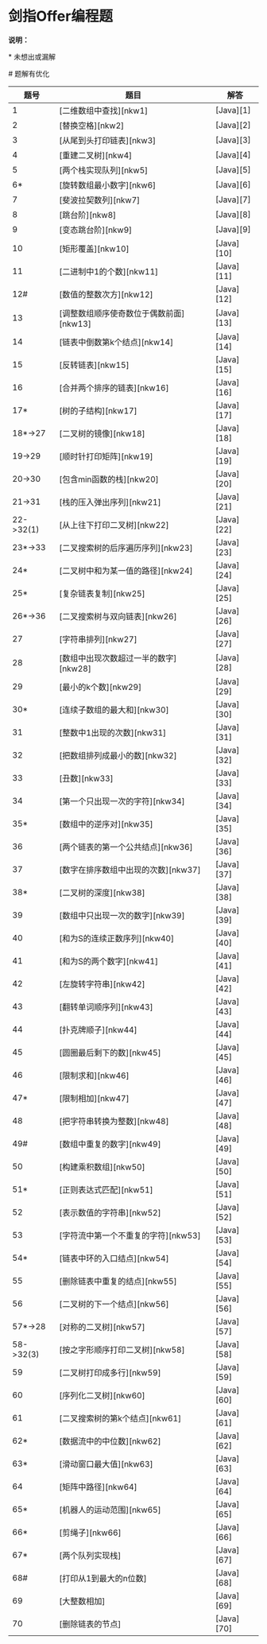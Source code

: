 # 剑指Offer编程题

**说明：**

\* 未想出或漏解

\# 题解有优化


|题号|题目|解答
|-|-|-
| 1 | [二维数组中查找][nkw1] | [Java][1]
| 2 | [替换空格][nkw2] | [Java][2]
| 3 | [从尾到头打印链表][nkw3] | [Java][3]
| 4 | [重建二叉树][nkw4] | [Java][4]
| 5 | [两个栈实现队列][nkw5] | [Java][5]
| 6* | [旋转数组最小数字][nkw6] | [Java][6]
| 7 | [斐波拉契数列][nkw7] | [Java][7]
| 8 | [跳台阶][nkw8] | [Java][8]
| 9 | [变态跳台阶][nkw9] | [Java][9]
| 10 | [矩形覆盖][nkw10] | [Java][10]
| 11 | [二进制中1的个数][nkw11] | [Java][11]
| 12# | [数值的整数次方][nkw12] | [Java][12]
| 13 | [调整数组顺序使奇数位于偶数前面][nkw13] | [Java][13]
| 14 | [链表中倒数第k个结点][nkw14] | [Java][14]
| 15 | [反转链表][nkw15] | [Java][15]
| 16 | [合并两个排序的链表][nkw16] | [Java][16]
| 17* | [树的子结构][nkw17] | [Java][17]
| 18*->27 | [二叉树的镜像][nkw18] | [Java][18]
| 19->29 | [顺时针打印矩阵][nkw19] | [Java][19]
| 20->30 | [包含min函数的栈][nkw20] | [Java][20]
| 21->31 | [栈的压入弹出序列][nkw21] | [Java][21]
| 22->32(1) | [从上往下打印二叉树][nkw22] | [Java][22]
| 23*->33 | [二叉搜索树的后序遍历序列][nkw23] | [Java][23]
| 24* | [二叉树中和为某一值的路径][nkw24] | [Java][24]
| 25* | [复杂链表复制][nkw25] | [Java][25]
| 26*->36 | [二叉搜索树与双向链表][nkw26] | [Java][26]
| 27 | [字符串排列][nkw27] | [Java][27]
| 28 | [数组中出现次数超过一半的数字][nkw28] | [Java][28]
| 29 | [最小的k个数][nkw29] | [Java][29]
| 30* | [连续子数组的最大和][nkw30] | [Java][30]
| 31 | [整数中1出现的次数][nkw31] | [Java][31]
| 32 | [把数组排列成最小的数][nkw32] | [Java][32]
| 33 | [丑数][nkw33] | [Java][33]
| 34 | [第一个只出现一次的字符][nkw34] | [Java][34]
| 35* | [数组中的逆序对][nkw35] | [Java][35]
| 36 | [两个链表的第一个公共结点][nkw36] | [Java][36]
| 37 | [数字在排序数组中出现的次数][nkw37] | [Java][37]
| 38* | [二叉树的深度][nkw38] | [Java][38]
| 39 | [数组中只出现一次的数字][nkw39] | [Java][39]
| 40 | [和为S的连续正数序列][nkw40] | [Java][40]
| 41 | [和为S的两个数字][nkw41] | [Java][41]
| 42 | [左旋转字符串][nkw42] | [Java][42]
| 43 | [翻转单词顺序列][nkw43] | [Java][43]
| 44 | [扑克牌顺子][nkw44] | [Java][44]
| 45 | [圆圈最后剩下的数][nkw45] | [Java][45]
| 46 | [限制求和][nkw46] | [Java][46]
| 47* | [限制相加][nkw47] | [Java][47]
| 48 | [把字符串转换为整数][nkw48] | [Java][48]
| 49# | [数组中重复的数字][nkw49] | [Java][49]
| 50 | [构建乘积数组][nkw50] | [Java][50]
| 51* | [正则表达式匹配][nkw51] | [Java][51]
| 52 | [表示数值的字符串][nkw52] | [Java][52]
| 53 | [字符流中第一个不重复的字符][nkw53] | [Java][53]
| 54* | [链表中环的入口结点][nkw54] | [Java][54]
| 55 | [删除链表中重复的结点][nkw55] | [Java][55]
| 56 | [二叉树的下一个结点][nkw56] | [Java][56]
| 57*->28 | [对称的二叉树][nkw57] | [Java][57]
| 58->32(3) | [按之字形顺序打印二叉树][nkw58] | [Java][58]
| 59 | [二叉树打印成多行][nkw59] | [Java][59]
| 60 | [序列化二叉树][nkw60] | [Java][60]
| 61 | [二叉搜索树的第k个结点][nkw61] | [Java][61]
| 62* | [数据流中的中位数][nkw62] | [Java][62]
| 63* | [滑动窗口最大值][nkw63] | [Java][63]
| 64 | [矩阵中路径][nkw64] | [Java][64]
| 65* | [机器人的运动范围][nkw65] | [Java][65]
| 66* | [剪绳子][nkw66] | [Java][66]
| 67* | [两个队列实现栈] | [Java][67]
| 68# | [打印从1到最大的n位数] | [Java][68]
| 69 | [大整数相加] | [Java][69]
| 70 | [删除链表的节点] | [Java][70]


[^_^]: github链接
[1]: https://github.com/pallcard/learn-java/blob/master/src/main/java/com/wishhust/findoffer/FindInArray.java "FindInArray"
[2]: https://github.com/pallcard/learn-java/blob/master/src/main/java/com/wishhust/findoffer/ReplaceSpace.java "ReplaceSpace"
[3]: https://github.com/pallcard/learn-java/blob/master/src/main/java/com/wishhust/findoffer/PrintListFromTailToHead.java " PrintListFromTailToHead"
[4]: https://github.com/pallcard/learn-java/blob/master/src/main/java/com/wishhust/findoffer/ReConstructBinaryTree.java "ReConstructBinaryTree"
[5]: https://github.com/pallcard/learn-java/blob/master/src/main/java/com/wishhust/findoffer/QueueByStack.java "QueueByStack"
[6]: https://github.com/pallcard/learn-java/blob/master/src/main/java/com/wishhust/findoffer/MinNumberInRotateArray.java "MinNumberInRotateArray"
[7]: https://github.com/pallcard/learn-java/blob/master/src/main/java/com/wishhust/findoffer/Fibonacci.java "Fibonacci"
[8]: https://github.com/pallcard/learn-java/blob/master/src/main/java/com/wishhust/findoffer/JumpFloor.java "JumpFloor"
[9]: https://github.com/pallcard/learn-java/blob/master/src/main/java/com/wishhust/findoffer/JumpFloorII.java "JumpFloorII"
[10]: https://github.com/pallcard/learn-java/blob/master/src/main/java/com/wishhust/findoffer/RectCover.java "RectCover"
[11]: https://github.com/pallcard/learn-java/blob/master/src/main/java/com/wishhust/findoffer/NumberOf1.java "NumberOf1"
[12]: https://github.com/pallcard/learn-java/blob/master/src/main/java/com/wishhust/findoffer/Power.java "Power"
[13]: https://github.com/pallcard/learn-java/blob/master/src/main/java/com/wishhust/findoffer/ReOrderArray.java "ReOrderArray"
[14]: https://github.com/pallcard/learn-java/blob/master/src/main/java/com/wishhust/findoffer/FindKthToTail.java "FindKthToTail"
[15]: https://github.com/pallcard/learn-java/blob/master/src/main/java/com/wishhust/findoffer/ReverseList.java "ReverseList"
[16]: https://github.com/pallcard/learn-java/blob/master/src/main/java/com/wishhust/findoffer/MergeLinkedList.java "MergeLinkedList"
[17]: https://github.com/pallcard/learn-java/blob/master/src/main/java/com/wishhust/findoffer/HasSubtree.java "HasSubtree"
[18]: https://github.com/pallcard/learn-java/blob/master/src/main/java/com/wishhust/findoffer/Mirror.java "Mirror"
[19]: https://github.com/pallcard/learn-java/blob/master/src/main/java/com/wishhust/findoffer/PrintMatrix.java "PrintMatrix"
[20]: https://github.com/pallcard/learn-java/blob/master/src/main/java/com/wishhust/findoffer/MinStack.java "MinStack"
[21]: https://github.com/pallcard/learn-java/blob/master/src/main/java/com/wishhust/findoffer/IsPopOrder.java "IsPopOrder"
[22]: https://github.com/pallcard/learn-java/blob/master/src/main/java/com/wishhust/findoffer/PrintFromTopToBottom.java "PrintFromTopToBottom"
[23]: https://github.com/pallcard/learn-java/blob/master/src/main/java/com/wishhust/findoffer/VerifySquenceOfBST.java "VerifySquenceOfBST"
[24]: https://github.com/pallcard/learn-java/blob/master/src/main/java/com/wishhust/findoffer/FindPathInTree.java "FindPathInTree"
[25]: https://github.com/pallcard/learn-java/blob/master/src/main/java/com/wishhust/findoffer/RandomListNodeClone.java "RandomListNodeClone"
[26]: https://github.com/pallcard/learn-java/blob/master/src/main/java/com/wishhust/findoffer/TreeConvertList.java "TreeConvertList"
[27]: https://github.com/pallcard/learn-java/blob/master/src/main/java/com/wishhust/findoffer/Permutation.java "Permutation"
[28]: https://github.com/pallcard/learn-java/blob/master/src/main/java/com/wishhust/findoffer/MoreThanHalfNum.java "MoreThanHalfNum"
[29]: https://github.com/pallcard/learn-java/blob/master/src/main/java/com/wishhust/findoffer/GetLeastNumbers.java "GetLeastNumbers"
[30]: *
[31]: https://github.com/pallcard/learn-java/blob/master/src/main/java/com/wishhust/findoffer/NumberOf1Between1AndN.java "NumberOf1Between1AndN"
[32]: https://github.com/pallcard/learn-java/blob/master/src/main/java/com/wishhust/findoffer/PrintMinNumber.java "PrintMinNumber"
[33]: https://github.com/pallcard/learn-java/blob/master/src/main/java/com/wishhust/findoffer/GetUglyNumber.java "GetUglyNumber"
[34]: https://github.com/pallcard/learn-java/blob/master/src/main/java/com/wishhust/findoffer/FirstNotRepeatingChar.java "FirstNotRepeatingChar"
[35]: https://github.com/pallcard/learn-java/blob/master/src/main/java/com/wishhust/findoffer/InversePairs.java "InversePairs"
[36]: https://github.com/pallcard/learn-java/blob/master/src/main/java/com/wishhust/findoffer/FindFirstCommonNode.java "FindFirstCommonNode"
[37]: https://github.com/pallcard/learn-java/blob/master/src/main/java/com/wishhust/findoffer/GetNumberOfK.java "GetNumberOfK"
[38]: https://github.com/pallcard/learn-java/blob/master/src/main/java/com/wishhust/findoffer/TreeDepth.java "TreeDepth"
[39]: https://github.com/pallcard/learn-java/blob/master/src/main/java/com/wishhust/findoffer/FindNumsAppearOnce.java "FindNumsAppearOnce"
[40]: *
[41]: https://github.com/pallcard/learn-java/blob/master/src/main/java/com/wishhust/findoffer/FindNumbersWithSum.java "FindNumbersWithSum"
[42]: https://github.com/pallcard/learn-java/blob/master/src/main/java/com/wishhust/findoffer/LeftRotateString.java "LeftRotateString"
[43]: https://github.com/pallcard/learn-java/blob/master/src/main/java/com/wishhust/findoffer/ReverseSentence.java "ReverseSentence"
[44]: https://github.com/pallcard/learn-java/blob/master/src/main/java/com/wishhust/findoffer/IsContinuous.java "IsContinuous"
[45]: https://github.com/pallcard/learn-java/blob/master/src/main/java/com/wishhust/findoffer/LastRemaining.java "LastRemaining"
[46]: https://github.com/pallcard/learn-java/blob/master/src/main/java/com/wishhust/findoffer/RestrictSum.java "RestrictSum"
[47]: *
[48]: https://github.com/pallcard/learn-java/blob/master/src/main/java/com/wishhust/findoffer/StrToInt.java "StrToInt"
[49]: https://github.com/pallcard/learn-java/blob/master/src/main/java/com/wishhust/findoffer/DuplicateInArray.java "DuplicateInArray"
[50]: https://github.com/pallcard/learn-java/blob/master/src/main/java/com/wishhust/findoffer/MultiplyArray.java "MultiplyArray"
[51]: https://github.com/pallcard/learn-java/blob/master/src/main/java/com/wishhust/findoffer/RegularMatch.java "RegularMatch"
[52]: https://github.com/pallcard/learn-java/blob/master/src/main/java/com/wishhust/findoffer/IsNumeric.java "IsNumeric"
[53]: https://github.com/pallcard/learn-java/blob/master/src/main/java/com/wishhust/findoffer/StringStream.java "StringStream"
[54]: https://github.com/pallcard/learn-java/blob/master/src/main/java/com/wishhust/findoffer/EntryNodeOfLoop.java "EntryNodeOfLoop"
[55]: https://github.com/pallcard/learn-java/blob/master/src/main/java/com/wishhust/findoffer/StringStream.java "StringStream"
[56]: https://github.com/pallcard/learn-java/blob/master/src/main/java/com/wishhust/findoffer/GetNextInTree.java "GetNextInTree"
[57]: https://github.com/pallcard/learn-java/blob/master/src/main/java/com/wishhust/findoffer/IsSymmetricalTree.java "IsSymmetricalTree"
[58]: https://github.com/pallcard/learn-java/blob/master/src/main/java/com/wishhust/findoffer/PrintTree.java "PrintTree"
[59]: https://github.com/pallcard/learn-java/blob/master/src/main/java/com/wishhust/findoffer/PrintTree2.java "PrintTree2"
[60]: https://github.com/pallcard/learn-java/blob/master/src/main/java/com/wishhust/findoffer/SerializeTree.java "SerializeTree"
[61]: https://github.com/pallcard/learn-java/blob/master/src/main/java/com/wishhust/findoffer/KthNodeInTree.java "KthNodeInTree"
[62]: *
[63]: *
[64]: https://github.com/pallcard/learn-java/blob/master/src/main/java/com/wishhust/findoffer/MatrixHasPath.java "MatrixHasPath"
[65]: https://github.com/pallcard/learn-java/blob/master/src/main/java/com/wishhust/findoffer/RobotMovingCount.java "RobotMovingCount"
[66]: https://github.com/pallcard/learn-java/blob/master/src/main/java/com/wishhust/findoffer/CutRope.java "CutRope"
[67]: https://github.com/pallcard/learn-java/blob/master/src/main/java/com/wishhust/findoffer/StackByQueue.java "StackByQueue"
[68]: https://github.com/pallcard/learn-java/blob/master/src/main/java/com/wishhust/findoffer/Print1ToMaxOfNDigits.java "Print1ToMaxOfNDigits"
[69]: https://github.com/pallcard/learn-java/blob/master/src/main/java/com/wishhust/findoffer/BigNumAdd.java "BigNumAdd"
[70]: https://github.com/pallcard/learn-java/blob/master/src/main/java/com/wishhust/findoffer/DeleteNode.java "DeleteNode"



[^_^]: 牛客网链接
[nkw1]: https://www.nowcoder.com/practice/abc3fe2ce8e146608e868a70efebf62e?tpId=13&tqId=11154&tPage=1&rp=1&ru=%2Fta%2Fcoding-interviews&qru=%2Fta%2Fcoding-interviews%2Fquestion-ranking
[nkw2]: https://www.nowcoder.com/practice/4060ac7e3e404ad1a894ef3e17650423?tpId=13&tqId=11155&tPage=1&rp=1&ru=%2Fta%2Fcoding-interviews&qru=%2Fta%2Fcoding-interviews%2Fquestion-ranking
[nkw3]: https://www.nowcoder.com/practice/d0267f7f55b3412ba93bd35cfa8e8035?tpId=13&tqId=11156&tPage=1&rp=1&ru=%2Fta%2Fcoding-interviews&qru=%2Fta%2Fcoding-interviews%2Fquestion-ranking
[nkw4]: https://www.nowcoder.com/practice/8a19cbe657394eeaac2f6ea9b0f6fcf6?tpId=13&tqId=11157&tPage=1&rp=1&ru=%2Fta%2Fcoding-interviews&qru=%2Fta%2Fcoding-interviews%2Fquestion-ranking
[nkw5]: https://www.nowcoder.com/practice/54275ddae22f475981afa2244dd448c6?tpId=13&tqId=11158&tPage=1&rp=1&ru=%2Fta%2Fcoding-interviews&qru=%2Fta%2Fcoding-interviews%2Fquestion-ranking
[nkw6]: https://www.nowcoder.com/practice/9f3231a991af4f55b95579b44b7a01ba?tpId=13&tqId=11159&tPage=1&rp=1&ru=%2Fta%2Fcoding-interviews&qru=%2Fta%2Fcoding-interviews%2Fquestion-ranking
[nkw7]: https://www.nowcoder.com/practice/c6c7742f5ba7442aada113136ddea0c3?tpId=13&tqId=11160&tPage=1&rp=1&ru=%2Fta%2Fcoding-interviews&qru=%2Fta%2Fcoding-interviews%2Fquestion-ranking
[nkw8]: https://www.nowcoder.com/practice/8c82a5b80378478f9484d87d1c5f12a4?tpId=13&tqId=11161&tPage=1&rp=1&ru=%2Fta%2Fcoding-interviews&qru=%2Fta%2Fcoding-interviews%2Fquestion-ranking
[nkw9]: https://www.nowcoder.com/practice/22243d016f6b47f2a6928b4313c85387?tpId=13&tqId=11162&tPage=1&rp=1&ru=%2Fta%2Fcoding-interviews&qru=%2Fta%2Fcoding-interviews%2Fquestion-ranking
[nkw10]: https://www.nowcoder.com/practice/72a5a919508a4251859fb2cfb987a0e6?tpId=13&tqId=11163&tPage=1&rp=1&ru=%2Fta%2Fcoding-interviews&qru=%2Fta%2Fcoding-interviews%2Fquestion-ranking
[nkw11]: https://www.nowcoder.com/practice/8ee967e43c2c4ec193b040ea7fbb10b8?tpId=13&tqId=11164&tPage=1&rp=1&ru=%2Fta%2Fcoding-interviews&qru=%2Fta%2Fcoding-interviews%2Fquestion-ranking
[nkw12]: https://www.nowcoder.com/practice/1a834e5e3e1a4b7ba251417554e07c00?tpId=13&tqId=11165&tPage=1&rp=1&ru=%2Fta%2Fcoding-interviews&qru=%2Fta%2Fcoding-interviews%2Fquestion-ranking
[nkw13]: https://www.nowcoder.com/practice/beb5aa231adc45b2a5dcc5b62c93f593?tpId=13&tqId=11166&tPage=1&rp=1&ru=%2Fta%2Fcoding-interviews&qru=%2Fta%2Fcoding-interviews%2Fquestion-ranking
[nkw14]: https://www.nowcoder.com/practice/529d3ae5a407492994ad2a246518148a?tpId=13&tqId=11167&tPage=1&rp=1&ru=%2Fta%2Fcoding-interviews&qru=%2Fta%2Fcoding-interviews%2Fquestion-ranking
[nkw15]: https://www.nowcoder.com/practice/75e878df47f24fdc9dc3e400ec6058ca?tpId=13&tqId=11168&tPage=1&rp=1&ru=%2Fta%2Fcoding-interviews&qru=%2Fta%2Fcoding-interviews%2Fquestion-ranking
[nkw16]: https://www.nowcoder.com/practice/d8b6b4358f774294a89de2a6ac4d9337?tpId=13&tqId=11169&tPage=1&rp=1&ru=%2Fta%2Fcoding-interviews&qru=%2Fta%2Fcoding-interviews%2Fquestion-ranking
[nkw17]: https://www.nowcoder.com/practice/6e196c44c7004d15b1610b9afca8bd88?tpId=13&tqId=11170&tPage=1&rp=1&ru=%2Fta%2Fcoding-interviews&qru=%2Fta%2Fcoding-interviews%2Fquestion-ranking
[nkw18]: https://www.nowcoder.com/practice/564f4c26aa584921bc75623e48ca3011?tpId=13&tqId=11171&tPage=1&rp=1&ru=%2Fta%2Fcoding-interviews&qru=%2Fta%2Fcoding-interviews%2Fquestion-ranking
[nkw19]: https://www.nowcoder.com/practice/9b4c81a02cd34f76be2659fa0d54342a?tpId=13&tqId=11172&tPage=1&rp=1&ru=%2Fta%2Fcoding-interviews&qru=%2Fta%2Fcoding-interviews%2Fquestion-ranking
[nkw20]: https://www.nowcoder.com/practice/4c776177d2c04c2494f2555c9fcc1e49?tpId=13&tqId=11173&tPage=1&rp=1&ru=%2Fta%2Fcoding-interviews&qru=%2Fta%2Fcoding-interviews%2Fquestion-ranking
[nkw21]: https://www.nowcoder.com/practice/d77d11405cc7470d82554cb392585106?tpId=13&tqId=11174&tPage=2&rp=1&ru=%2Fta%2Fcoding-interviews&qru=%2Fta%2Fcoding-interviews%2Fquestion-ranking
[nkw22]: https://www.nowcoder.com/practice/7fe2212963db4790b57431d9ed259701?tpId=13&tqId=11175&tPage=2&rp=1&ru=%2Fta%2Fcoding-interviews&qru=%2Fta%2Fcoding-interviews%2Fquestion-ranking
[nkw23]: https://www.nowcoder.com/practice/a861533d45854474ac791d90e447bafd?tpId=13&tqId=11176&tPage=2&rp=1&ru=%2Fta%2Fcoding-interviews&qru=%2Fta%2Fcoding-interviews%2Fquestion-ranking
[nkw24]: https://www.nowcoder.com/practice/b736e784e3e34731af99065031301bca?tpId=13&tqId=11177&tPage=2&rp=1&ru=%2Fta%2Fcoding-interviews&qru=%2Fta%2Fcoding-interviews%2Fquestion-ranking
[nkw25]: https://www.nowcoder.com/practice/f836b2c43afc4b35ad6adc41ec941dba?tpId=13&tqId=11178&tPage=2&rp=1&ru=%2Fta%2Fcoding-interviews&qru=%2Fta%2Fcoding-interviews%2Fquestion-ranking
[nkw26]: https://www.nowcoder.com/practice/947f6eb80d944a84850b0538bf0ec3a5?tpId=13&tqId=11179&tPage=2&rp=1&ru=%2Fta%2Fcoding-interviews&qru=%2Fta%2Fcoding-interviews%2Fquestion-ranking
[nkw27]: https://www.nowcoder.com/practice/fe6b651b66ae47d7acce78ffdd9a96c7?tpId=13&tqId=11180&tPage=2&rp=1&ru=%2Fta%2Fcoding-interviews&qru=%2Fta%2Fcoding-interviews%2Fquestion-ranking
[nkw28]: https://www.nowcoder.com/practice/e8a1b01a2df14cb2b228b30ee6a92163?tpId=13&tqId=11181&tPage=2&rp=1&ru=%2Fta%2Fcoding-interviews&qru=%2Fta%2Fcoding-interviews%2Fquestion-ranking
[nkw29]: https://www.nowcoder.com/practice/6a296eb82cf844ca8539b57c23e6e9bf?tpId=13&tqId=11182&tPage=2&rp=1&ru=%2Fta%2Fcoding-interviews&qru=%2Fta%2Fcoding-interviews%2Fquestion-ranking
[nkw30]: https://www.nowcoder.com/practice/459bd355da1549fa8a49e350bf3df484?tpId=13&tqId=11183&tPage=2&rp=1&ru=%2Fta%2Fcoding-interviews&qru=%2Fta%2Fcoding-interviews%2Fquestion-ranking
[nkw31]: https://www.nowcoder.com/practice/bd7f978302044eee894445e244c7eee6?tpId=13&tqId=11184&tPage=2&rp=1&ru=%2Fta%2Fcoding-interviews&qru=%2Fta%2Fcoding-interviews%2Fquestion-ranking
[nkw32]: https://www.nowcoder.com/practice/8fecd3f8ba334add803bf2a06af1b993?tpId=13&tqId=11185&tPage=2&rp=1&ru=%2Fta%2Fcoding-interviews&qru=%2Fta%2Fcoding-interviews%2Fquestion-ranking
[nkw33]: https://www.nowcoder.com/practice/6aa9e04fc3794f68acf8778237ba065b?tpId=13&tqId=11186&tPage=2&rp=1&ru=%2Fta%2Fcoding-interviews&qru=%2Fta%2Fcoding-interviews%2Fquestion-ranking
[nkw34]: https://www.nowcoder.com/practice/1c82e8cf713b4bbeb2a5b31cf5b0417c?tpId=13&tqId=11187&tPage=2&rp=1&ru=%2Fta%2Fcoding-interviews&qru=%2Fta%2Fcoding-interviews%2Fquestion-ranking
[nkw35]: https://www.nowcoder.com/practice/96bd6684e04a44eb80e6a68efc0ec6c5?tpId=13&tqId=11188&tPage=2&rp=1&ru=%2Fta%2Fcoding-interviews&qru=%2Fta%2Fcoding-interviews%2Fquestion-ranking
[nkw36]: https://www.nowcoder.com/practice/6ab1d9a29e88450685099d45c9e31e46?tpId=13&tqId=11189&tPage=2&rp=1&ru=%2Fta%2Fcoding-interviews&qru=%2Fta%2Fcoding-interviews%2Fquestion-ranking
[nkw37]: https://www.nowcoder.com/practice/70610bf967994b22bb1c26f9ae901fa2?tpId=13&tqId=11190&tPage=2&rp=1&ru=%2Fta%2Fcoding-interviews&qru=%2Fta%2Fcoding-interviews%2Fquestion-ranking
[nkw38]: https://www.nowcoder.com/practice/435fb86331474282a3499955f0a41e8b?tpId=13&tqId=11191&tPage=2&rp=1&ru=%2Fta%2Fcoding-interviews&qru=%2Fta%2Fcoding-interviews%2Fquestion-ranking
[nkw39]: https://www.nowcoder.com/practice/e02fdb54d7524710a7d664d082bb7811?tpId=13&tqId=11193&tPage=2&rp=1&ru=%2Fta%2Fcoding-interviews&qru=%2Fta%2Fcoding-interviews%2Fquestion-ranking
[nkw40]: https://www.nowcoder.com/practice/c451a3fd84b64cb19485dad758a55ebe?tpId=13&tqId=11194&tPage=3&rp=1&ru=%2Fta%2Fcoding-interviews&qru=%2Fta%2Fcoding-interviews%2Fquestion-ranking
[nkw41]: https://www.nowcoder.com/practice/390da4f7a00f44bea7c2f3d19491311b?tpId=13&tqId=11195&tPage=3&rp=1&ru=%2Fta%2Fcoding-interviews&qru=%2Fta%2Fcoding-interviews%2Fquestion-ranking
[nkw42]: https://www.nowcoder.com/practice/12d959b108cb42b1ab72cef4d36af5ec?tpId=13&tqId=11196&tPage=3&rp=1&ru=%2Fta%2Fcoding-interviews&qru=%2Fta%2Fcoding-interviews%2Fquestion-ranking
[nkw43]: https://www.nowcoder.com/practice/3194a4f4cf814f63919d0790578d51f3?tpId=13&tqId=11197&tPage=3&rp=1&ru=%2Fta%2Fcoding-interviews&qru=%2Fta%2Fcoding-interviews%2Fquestion-ranking
[nkw44]: https://www.nowcoder.com/practice/762836f4d43d43ca9deb273b3de8e1f4?tpId=13&tqId=11198&tPage=3&rp=1&ru=%2Fta%2Fcoding-interviews&qru=%2Fta%2Fcoding-interviews%2Fquestion-ranking
[nkw45]: https://www.nowcoder.com/practice/f78a359491e64a50bce2d89cff857eb6?tpId=13&tqId=11199&tPage=3&rp=1&ru=%2Fta%2Fcoding-interviews&qru=%2Fta%2Fcoding-interviews%2Fquestion-ranking
[nkw46]: https://www.nowcoder.com/practice/7a0da8fc483247ff8800059e12d7caf1?tpId=13&tqId=11200&tPage=3&rp=1&ru=%2Fta%2Fcoding-interviews&qru=%2Fta%2Fcoding-interviews%2Fquestion-ranking
[nkw47]: https://www.nowcoder.com/practice/59ac416b4b944300b617d4f7f111b215?tpId=13&tqId=11201&tPage=3&rp=1&ru=%2Fta%2Fcoding-interviews&qru=%2Fta%2Fcoding-interviews%2Fquestion-ranking
[nkw48]: https://www.nowcoder.com/practice/1277c681251b4372bdef344468e4f26e?tpId=13&tqId=11202&tPage=3&rp=1&ru=%2Fta%2Fcoding-interviews&qru=%2Fta%2Fcoding-interviews%2Fquestion-ranking
[nkw49]: https://www.nowcoder.com/practice/623a5ac0ea5b4e5f95552655361ae0a8?tpId=13&tqId=11203&tPage=3&rp=1&ru=%2Fta%2Fcoding-interviews&qru=%2Fta%2Fcoding-interviews%2Fquestion-ranking
[nkw50]: https://www.nowcoder.com/practice/94a4d381a68b47b7a8bed86f2975db46?tpId=13&tqId=11204&tPage=3&rp=3&ru=%2Fta%2Fcoding-interviews&qru=%2Fta%2Fcoding-interviews%2Fquestion-ranking
[nkw51]: https://www.nowcoder.com/practice/45327ae22b7b413ea21df13ee7d6429c?tpId=13&tqId=11205&tPage=3&rp=3&ru=%2Fta%2Fcoding-interviews&qru=%2Fta%2Fcoding-interviews%2Fquestion-ranking
[nkw52]: https://www.nowcoder.com/practice/6f8c901d091949a5837e24bb82a731f2?tpId=13&tqId=11206&tPage=3&rp=1&ru=%2Fta%2Fcoding-interviews&qru=%2Fta%2Fcoding-interviews%2Fquestion-ranking
[nkw53]: https://www.nowcoder.com/practice/00de97733b8e4f97a3fb5c680ee10720?tpId=13&tqId=11207&tPage=3&rp=1&ru=%2Fta%2Fcoding-interviews&qru=%2Fta%2Fcoding-interviews%2Fquestion-ranking
[nkw54]: https://www.nowcoder.com/practice/253d2c59ec3e4bc68da16833f79a38e4?tpId=13&tqId=11208&tPage=3&rp=1&ru=%2Fta%2Fcoding-interviews&qru=%2Fta%2Fcoding-interviews%2Fquestion-ranking
[nkw55]: https://www.nowcoder.com/practice/fc533c45b73a41b0b44ccba763f866ef?tpId=13&tqId=11209&tPage=3&rp=1&ru=%2Fta%2Fcoding-interviews&qru=%2Fta%2Fcoding-interviews%2Fquestion-ranking
[nkw56]: https://www.nowcoder.com/practice/9023a0c988684a53960365b889ceaf5e?tpId=13&tqId=11210&tPage=3&rp=1&ru=%2Fta%2Fcoding-interviews&qru=%2Fta%2Fcoding-interviews%2Fquestion-ranking
[nkw57]: https://www.nowcoder.com/practice/ff05d44dfdb04e1d83bdbdab320efbcb?tpId=13&tqId=11211&tPage=3&rp=1&ru=%2Fta%2Fcoding-interviews&qru=%2Fta%2Fcoding-interviews%2Fquestion-ranking
[nkw58]: https://www.nowcoder.com/practice/91b69814117f4e8097390d107d2efbe0?tpId=13&tqId=11212&tPage=3&rp=1&ru=%2Fta%2Fcoding-interviews&qru=%2Fta%2Fcoding-interviews%2Fquestion-ranking
[nkw59]: https://www.nowcoder.com/practice/445c44d982d04483b04a54f298796288?tpId=13&tqId=11213&tPage=3&rp=1&ru=%2Fta%2Fcoding-interviews&qru=%2Fta%2Fcoding-interviews%2Fquestion-ranking
[nkw60]: https://www.nowcoder.com/practice/cf7e25aa97c04cc1a68c8f040e71fb84?tpId=13&tqId=11214&tPage=4&rp=1&ru=%2Fta%2Fcoding-interviews&qru=%2Fta%2Fcoding-interviews%2Fquestion-ranking
[nkw61]: https://www.nowcoder.com/practice/ef068f602dde4d28aab2b210e859150a?tpId=13&tqId=11215&tPage=4&rp=1&ru=%2Fta%2Fcoding-interviews&qru=%2Fta%2Fcoding-interviews%2Fquestion-ranking
[nkw62]: https://www.nowcoder.com/practice/9be0172896bd43948f8a32fb954e1be1?tpId=13&tqId=11216&tPage=4&rp=1&ru=%2Fta%2Fcoding-interviews&qru=%2Fta%2Fcoding-interviews%2Fquestion-ranking
[nkw63]: https://www.nowcoder.com/practice/1624bc35a45c42c0bc17d17fa0cba788?tpId=13&tqId=11217&tPage=4&rp=1&ru=%2Fta%2Fcoding-interviews&qru=%2Fta%2Fcoding-interviews%2Fquestion-ranking
[nkw64]: https://www.nowcoder.com/practice/c61c6999eecb4b8f88a98f66b273a3cc?tpId=13&tqId=11218&tPage=4&rp=1&ru=%2Fta%2Fcoding-interviews&qru=%2Fta%2Fcoding-interviews%2Fquestion-ranking
[nkw65]: https://www.nowcoder.com/practice/6e5207314b5241fb83f2329e89fdecc8?tpId=13&tqId=11219&tPage=4&rp=1&ru=%2Fta%2Fcoding-interviews&qru=%2Fta%2Fcoding-interviews%2Fquestion-ranking
[nkw66]: https://www.nowcoder.com/practice/57d85990ba5b440ab888fc72b0751bf8?tpId=13&tqId=33257&tPage=4&rp=1&ru=%2Fta%2Fcoding-interviews&qru=%2Fta%2Fcoding-interviews%2Fquestion-ranking

